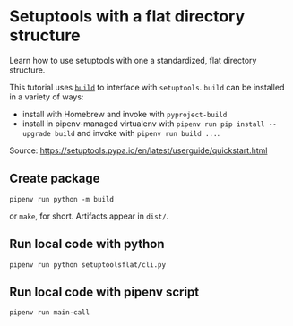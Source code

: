 # Setuptools with a flat directory structure

Learn how to use setuptools with one a standardized, flat directory structure.

This tutorial uses [`build`](https://build.pypa.io/en/stable/) to interface with `setuptools`.
`build` can be installed in a variety of ways:

- install with Homebrew and invoke with `pyproject-build`
- install in pipenv-managed virtualenv with `pipenv run pip install --upgrade build` and invoke with
  `pipenv run build ...`.

Source: <https://setuptools.pypa.io/en/latest/userguide/quickstart.html>

## Create package

```shell
pipenv run python -m build
```

or `make`, for short.  Artifacts appear in `dist/`.

## Run local code with python

```shell
pipenv run python setuptoolsflat/cli.py
```

## Run local code with pipenv script

```shell
pipenv run main-call
```
